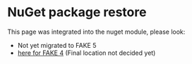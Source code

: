 # NuGet package restore

This page was integrated into the nuget module, please look:

- Not yet migrated to FAKE 5
- [here for FAKE 4](dotnet-nuget.html) (Final location not decided yet)
